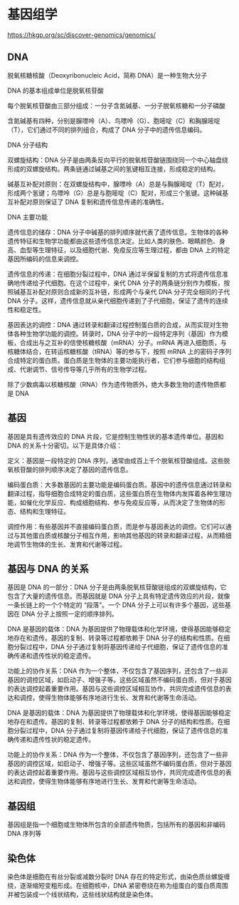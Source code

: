 # 基因组学

https://hkgp.org/sc/discover-genomics/genomics/

## DNA

脱氧核糖核酸（Deoxyribonucleic Acid，简称 DNA）是一种生物大分子

DNA 的基本组成单位是脱氧核苷酸

每个脱氧核苷酸由三部分组成：一分子含氮碱基、一分子脱氧核糖和一分子磷酸

含氮碱基有四种，分别是腺嘌呤（A）、鸟嘌呤（G）、胞嘧啶（C）和胸腺嘧啶（T），它们通过不同的排列组合，构成了 DNA 分子中的遗传信息编码。


DNA 分子结构

双螺旋结构：DNA 分子是由两条反向平行的脱氧核苷酸链围绕同一个中心轴盘绕形成的双螺旋结构。两条链通过碱基之间的氢键相互连接，形成稳定的结构。

碱基互补配对原则：在双螺旋结构中，腺嘌呤（A）总是与胸腺嘧啶（T）配对，形成两个氢键；鸟嘌呤（G）总是与胞嘧啶（C）配对，形成三个氢键。这种碱基互补配对原则保证了 DNA 复制和遗传信息传递的准确性。

DNA 主要功能

遗传信息的储存：DNA 分子中碱基的排列顺序就代表了遗传信息。生物体的各种遗传特征和生物学功能都由这些遗传信息决定。比如人类的肤色、眼睛颜色、身高、血型等生理特征，以及细胞代谢、免疫反应等生理过程，都由 DNA 上的特定基因所编码的信息来调控。

遗传信息的传递：在细胞分裂过程中，DNA 通过半保留复制的方式将遗传信息准确地传递给子代细胞。在这个过程中，亲代 DNA 分子的两条链分别作为模板，按照碱基互补配对原则合成新的互补链，形成两个与亲代 DNA 分子完全相同的子代 DNA 分子。这样，遗传信息就从亲代细胞传递到了子代细胞，保证了遗传的连续性和稳定性。

基因表达的调控：DNA 通过转录和翻译过程控制蛋白质的合成，从而实现对生物体各种生物学功能的调控。转录时，DNA 分子中的一段特定序列（基因）作为模板，合成出与之互补的信使核糖核酸（mRNA）分子。mRNA 再进入细胞质，与核糖体结合，在转运核糖核酸（tRNA）等的参与下，按照 mRNA 上的密码子序列合成特定的蛋白质。蛋白质是生物体的主要功能执行者，它们参与细胞的结构组成、代谢调节、信号传导等几乎所有的生物学过程。


除了少数病毒以核糖核酸（RNA）作为遗传物质外，绝大多数生物的遗传物质都是 DNA

## 基因

基因是具有遗传效应的 DNA 片段，它是控制生物性状的基本遗传单位。基因和 DNA 的关系十分密切，以下是具体介绍：

定义：基因是一段特定的 DNA 序列，通常由成百上千个脱氧核苷酸组成。这些脱氧核苷酸的排列顺序决定了基因的遗传信息。

编码蛋白质：大多数基因的主要功能是编码蛋白质。基因中的遗传信息通过转录和翻译过程，指导细胞合成特定的蛋白质，这些蛋白质在生物体内发挥着各种生理功能，如催化化学反应、构成细胞结构、参与免疫反应等，从而决定了生物体的形态、结构和生理特征。

调控作用：有些基因并不直接编码蛋白质，而是参与基因表达的调控。它们可以通过与其他蛋白质或核酸分子相互作用，影响其他基因的转录和翻译过程，从而精细地调节生物体的生长、发育和代谢等过程。

## 基因与 DNA 的关系

基因是 DNA 的一部分：DNA 分子是由两条脱氧核苷酸链组成的双螺旋结构，它包含了大量的遗传信息。而基因就是 DNA 分子上具有特定遗传效应的片段，就像一条长链上的一个个特定的 “段落”。一个 DNA 分子上可以有许多个基因，这些基因在 DNA 分子上按照一定的顺序排列。

DNA 是基因的载体：DNA 为基因提供了物理载体和化学环境，使得基因能够稳定地存在和遗传。基因的复制、转录等过程都依赖于 DNA 分子的结构和性质。在细胞分裂过程中，DNA 分子通过复制将基因传递给子代细胞，保证了遗传信息的准确传递和遗传性状的稳定遗传。

功能上的协作关系：DNA 作为一个整体，不仅包含了基因序列，还包含了一些非基因的调控区域，如启动子、增强子等。这些区域虽然不编码蛋白质，但对于基因的表达调控起着重要作用。基因与这些调控区域相互协作，共同完成遗传信息的表达和调控，使得生物体能够有序地进行生长、发育和代谢等生命活动。

DNA 是基因的载体：DNA 为基因提供了物理载体和化学环境，使得基因能够稳定地存在和遗传。基因的复制、转录等过程都依赖于 DNA 分子的结构和性质。在细胞分裂过程中，DNA 分子通过复制将基因传递给子代细胞，保证了遗传信息的准确传递和遗传性状的稳定遗传。

功能上的协作关系：DNA 作为一个整体，不仅包含了基因序列，还包含了一些非基因的调控区域，如启动子、增强子等。这些区域虽然不编码蛋白质，但对于基因的表达调控起着重要作用。基因与这些调控区域相互协作，共同完成遗传信息的表达和调控，使得生物体能够有序地进行生长、发育和代谢等生命活动。

## 基因组

基因组是指一个细胞或生物体所包含的全部遗传物质，包括所有的基因和非编码 DNA 序列等


## 染色体

染色体是细胞在有丝分裂或减数分裂时 DNA 存在的特定形式，由染色质丝螺旋缠绕，逐渐缩短变粗形成。在细胞核中，DNA 紧密卷绕在称为组蛋白的蛋白质周围并被包装成一个线状结构，这些线状结构就是染色体。

